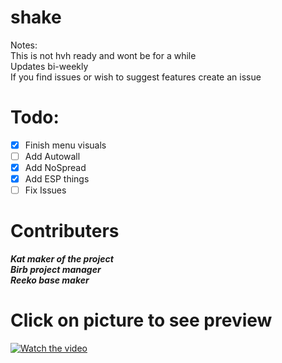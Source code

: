 
# shake

Notes: <br />
This is not hvh ready and wont be for a while<br />
Updates bi-weekly<br />
If you find issues or wish to suggest features create an issue<br />

# Todo:
- [x] Finish menu visuals
- [ ] Add Autowall
- [x] Add NoSpread
- [x] Add ESP things
- [ ] Fix Issues

# Contributers
***Kat maker of the project<br />***
***Birb project manager<br />***
***Reeko base maker <br />*** 

# Click on picture to see preview
[![Watch the video](https://i.imgur.com/seYrNxr.png)](https://youtu.be/4a3tks7sfoM)


